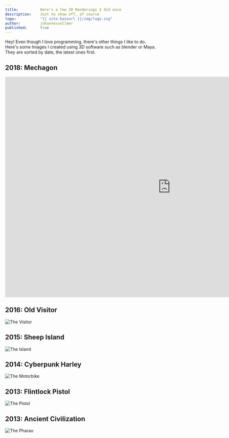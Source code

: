 ```yaml
---
title:          Here's a few 3D Renderings I did once
description:    Just to show off, of course
logo:           "{{ site.baseurl }}/img/logo.svg"
author:         johannesvollmer
published: 	    true
---
```


Hey! Even though I love programming, there's other things I like to do. Here's some Images I created using 3D software such as blender or Maya. They are sorted by date, the latest ones first.

## 2018: Mechagon
<iframe width="1080" height="720" src="https://www.youtube.com/watch?v=xa0Ispl2odU" frameborder="0" allowfullscreen></iframe>

## 2016: Old Visitor
![The Visitor](/img/visitor.png)

## 2015: Sheep Island
![The Island](/img/island.jpg)

## 2014: Cyberpunk Harley
![The Motorbike](/img/harley.jpg)

## 2013: Flintlock Pistol
![The Pistol](/img/pistol.png)

## 2013: Ancient Civilization
![The Pharao](/img/pharao.jpg)
